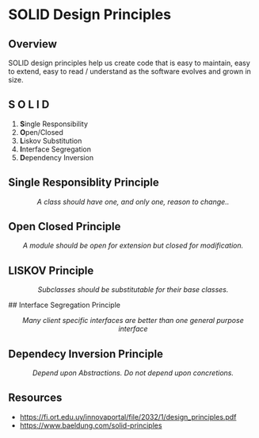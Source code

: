 # SOLID Design Principles

## Overview
SOLID design principles help us create code that is easy to maintain, easy to extend, easy to read / understand as the software evolves and grown in size.

## S O L I D
1. **S**ingle Responsibility
2. **O**pen/Closed
3. **L**iskov Substitution
4. **I**nterface Segregation
5. **D**ependency Inversion

## Single Responsiblity Principle
<p align="center">
  <i>A class should have one, and only one, reason to change..</i>
</p>


## Open Closed Principle
<p align="center">
  <i>A module should be open for extension but closed for modification.</i>
</p>

## LISKOV Principle
<p align="center">
  <i>Subclasses should be substitutable for their base classes.</i>
</p>
## Interface Segregation Principle
<p align="center">
  <i>Many client specific interfaces are better than one general purpose interface</i>
</p>

## Dependecy Inversion Principle
<p align="center">
  <i>Depend upon Abstractions. Do not depend upon concretions.</i>
</p>

## Resources
- https://fi.ort.edu.uy/innovaportal/file/2032/1/design_principles.pdf
- https://www.baeldung.com/solid-principles
